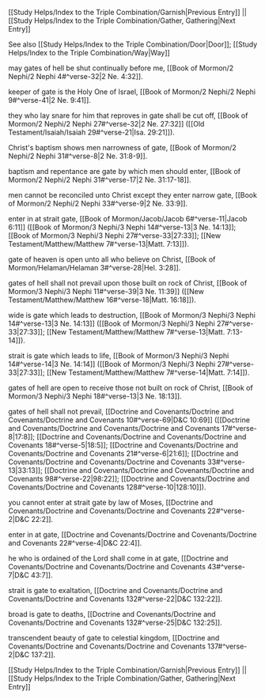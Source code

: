 [[Study Helps/Index to the Triple Combination/Garnish|Previous Entry]]  ||  [[Study Helps/Index to the Triple Combination/Gather, Gathering|Next Entry]]

 See also [[Study Helps/Index to the Triple Combination/Door|Door]]; [[Study Helps/Index to the Triple Combination/Way|Way]]

 may gates of hell be shut continually before me, [[Book of Mormon/2 Nephi/2 Nephi 4#^verse-32|2 Ne. 4:32]].

 keeper of gate is the Holy One of Israel, [[Book of Mormon/2 Nephi/2 Nephi 9#^verse-41|2 Ne. 9:41]].

 they who lay snare for him that reproves in gate shall be cut off, [[Book of Mormon/2 Nephi/2 Nephi 27#^verse-32|2 Ne. 27:32]] ([[Old Testament/Isaiah/Isaiah 29#^verse-21|Isa. 29:21]]).

 Christ's baptism shows men narrowness of gate, [[Book of Mormon/2 Nephi/2 Nephi 31#^verse-8|2 Ne. 31:8-9]].

 baptism and repentance are gate by which men should enter, [[Book of Mormon/2 Nephi/2 Nephi 31#^verse-17|2 Ne. 31:17-18]].

 men cannot be reconciled unto Christ except they enter narrow gate, [[Book of Mormon/2 Nephi/2 Nephi 33#^verse-9|2 Ne. 33:9]].

 enter in at strait gate, [[Book of Mormon/Jacob/Jacob 6#^verse-11|Jacob 6:11]] ([[Book of Mormon/3 Nephi/3 Nephi 14#^verse-13|3 Ne. 14:13]]; [[Book of Mormon/3 Nephi/3 Nephi 27#^verse-33|27:33]]; [[New Testament/Matthew/Matthew 7#^verse-13|Matt. 7:13]]).

 gate of heaven is open unto all who believe on Christ, [[Book of Mormon/Helaman/Helaman 3#^verse-28|Hel. 3:28]].

 gates of hell shall not prevail upon those built on rock of Christ, [[Book of Mormon/3 Nephi/3 Nephi 11#^verse-39|3 Ne. 11:39]] ([[New Testament/Matthew/Matthew 16#^verse-18|Matt. 16:18]]).

 wide is gate which leads to destruction, [[Book of Mormon/3 Nephi/3 Nephi 14#^verse-13|3 Ne. 14:13]] ([[Book of Mormon/3 Nephi/3 Nephi 27#^verse-33|27:33]]; [[New Testament/Matthew/Matthew 7#^verse-13|Matt. 7:13-14]]).

 strait is gate which leads to life, [[Book of Mormon/3 Nephi/3 Nephi 14#^verse-14|3 Ne. 14:14]] ([[Book of Mormon/3 Nephi/3 Nephi 27#^verse-33|27:33]]; [[New Testament/Matthew/Matthew 7#^verse-14|Matt. 7:14]]).

 gates of hell are open to receive those not built on rock of Christ, [[Book of Mormon/3 Nephi/3 Nephi 18#^verse-13|3 Ne. 18:13]].

 gates of hell shall not prevail, [[Doctrine and Covenants/Doctrine and Covenants/Doctrine and Covenants 10#^verse-69|D&C 10:69]] ([[Doctrine and Covenants/Doctrine and Covenants/Doctrine and Covenants 17#^verse-8|17:8]]; [[Doctrine and Covenants/Doctrine and Covenants/Doctrine and Covenants 18#^verse-5|18:5]]; [[Doctrine and Covenants/Doctrine and Covenants/Doctrine and Covenants 21#^verse-6|21:6]]; [[Doctrine and Covenants/Doctrine and Covenants/Doctrine and Covenants 33#^verse-13|33:13]]; [[Doctrine and Covenants/Doctrine and Covenants/Doctrine and Covenants 98#^verse-22|98:22]]; [[Doctrine and Covenants/Doctrine and Covenants/Doctrine and Covenants 128#^verse-10|128:10]]).

 you cannot enter at strait gate by law of Moses, [[Doctrine and Covenants/Doctrine and Covenants/Doctrine and Covenants 22#^verse-2|D&C 22:2]].

 enter in at gate, [[Doctrine and Covenants/Doctrine and Covenants/Doctrine and Covenants 22#^verse-4|D&C 22:4]].

 he who is ordained of the Lord shall come in at gate, [[Doctrine and Covenants/Doctrine and Covenants/Doctrine and Covenants 43#^verse-7|D&C 43:7]].

 strait is gate to exaltation, [[Doctrine and Covenants/Doctrine and Covenants/Doctrine and Covenants 132#^verse-22|D&C 132:22]].

 broad is gate to deaths, [[Doctrine and Covenants/Doctrine and Covenants/Doctrine and Covenants 132#^verse-25|D&C 132:25]].

 transcendent beauty of gate to celestial kingdom, [[Doctrine and Covenants/Doctrine and Covenants/Doctrine and Covenants 137#^verse-2|D&C 137:2]].

[[Study Helps/Index to the Triple Combination/Garnish|Previous Entry]]  ||  [[Study Helps/Index to the Triple Combination/Gather, Gathering|Next Entry]]